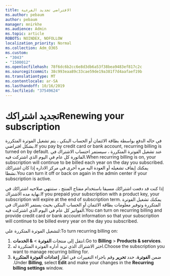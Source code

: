 ```yaml
---
title: الافتراضي تجديد الفرعية
ms.author: pebaum
author: pebaum
manager: mnirkhe
ms.audience: Admin
ms.topic: article
ROBOTS: NOINDEX, NOFOLLOW
localization_priority: Normal
ms.collection: Adm_O365
ms.custom:
- "3043"
- "1500012"
ms.openlocfilehash: 78f6dc6b2cc6e8d3db6a53f38bea9483ef817c2c
ms.sourcegitcommit: 38c993eaa89c33cae59de19a381f7d4aafaef19b
ms.translationtype: MT
ms.contentlocale: ar-SA
ms.lasthandoff: 10/16/2019
ms.locfileid: "37549624"
---
```

# <a name="renewing-your-subscription"></a><span data-ttu-id="92649-102">تجديد اشتراكك</span><span class="sxs-lookup"><span data-stu-id="92649-102">Renewing your subscription</span></span>

<span data-ttu-id="92649-103">في حاله الدفع بواسطة بطاقة الائتمان أو الحساب البنكي ، يتم تشغيل الفوترة المتكررة بشكل افتراضي.</span><span class="sxs-lookup"><span data-stu-id="92649-103">If you pay by credit card or bank account, recurring billing is turned on by default.</span></span> <span data-ttu-id="92649-104">عند تشغيل الفوترة المتكررة ، سيستمر احتساب الاشتراك في الفاتورة كل عام في اليوم الذي اشتركت فيه.</span><span class="sxs-lookup"><span data-stu-id="92649-104">When recurring billing is on, your subscription will continue to be billed each year on the day you subscribed.</span></span> <span data-ttu-id="92649-105">يمكنك إيقاف تشغيله أو العودة اليه مره أخرى في مركز الاداره إذا كان اشتراكك نشطا.</span><span class="sxs-lookup"><span data-stu-id="92649-105">You can turn it off or back on again in the admin center if your subscription is active.</span></span>

<span data-ttu-id="92649-106">إذا كنت قد دفعت اشتراكك مسبقا باستخدام مفتاح المنتج ، ستنتهي صلاحيه اشتراكك في نهاية مده الاشتراك.</span><span class="sxs-lookup"><span data-stu-id="92649-106">If you prepaid your subscription with a product key, your subscription will expire at the end of subscription term.</span></span> <span data-ttu-id="92649-107">يمكنك تشغيل الفوترة المتكررة وتوفير معلومات بطاقة الائتمان أو الحساب البنكي بحيث يستمر الاشتراك في الفواتير كل عام في اليوم الذي اشتركت فيه.</span><span class="sxs-lookup"><span data-stu-id="92649-107">You can turn on recurring billing and provide credit card or bank account information so that your subscription will continue to be billed every year on the day you subscribed.</span></span>

<span data-ttu-id="92649-108">لتشغيل الفوترة المتكررة علي:</span><span class="sxs-lookup"><span data-stu-id="92649-108">To turn recurring billing on:</span></span> 

1. <span data-ttu-id="92649-109">انتقل إلى منتجات **الفوترة** > **& الخدمات**.</span><span class="sxs-lookup"><span data-stu-id="92649-109">Go to **Billing** > **Products & services**.</span></span>
2. <span data-ttu-id="92649-110">اختر الاشتراك الذي تريد أداره الفوترة المتكررة له.</span><span class="sxs-lookup"><span data-stu-id="92649-110">Choose the subscription you want to manage recurring billing for.</span></span>
3. <span data-ttu-id="92649-111">ضمن **الفوترة**، حدد **تحرير** وقم باجراء التغييرات في اطار **إعدادات الفوترة المتكررة** .</span><span class="sxs-lookup"><span data-stu-id="92649-111">Under **Billing**, select **Edit** and make your changes in the **Recurring billing settings** window.</span></span> 